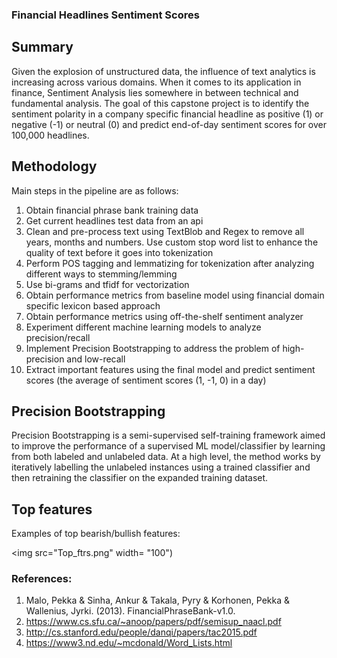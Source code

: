 ### Financial Headlines Sentiment Scores

## Summary
Given the explosion of unstructured data, the influence of text analytics is increasing across various domains. When it comes to its application in finance, Sentiment Analysis lies somewhere in between technical and fundamental analysis. The goal of this capstone project is to identify the sentiment polarity in a company specific financial headline as positive (1) or negative (-1) or neutral (0) and predict end-of-day sentiment scores for over 100,000 headlines.

## Methodology

Main steps in the pipeline are as follows:
1. Obtain financial phrase bank training data
2. Get current headlines test data from an api
3. Clean and pre-process text using TextBlob and Regex to remove all years, months and numbers. Use custom stop word list to enhance the quality of text before it goes into tokenization
4. Perform POS tagging and lemmatizing for tokenization after analyzing different ways to stemming/lemming
5. Use bi-grams and tfidf for vectorization
6. Obtain performance metrics from baseline model using financial domain specific lexicon based approach
7. Obtain performance metrics using off-the-shelf sentiment analyzer
8. Experiment different machine learning models to analyze precision/recall
9. Implement Precision Bootstrapping to address the problem of high- precision and low-recall
10. Extract important features using the final model and predict sentiment scores (the average of sentiment scores (1, -1, 0) in a day)

## Precision Bootstrapping

Precision Bootstrapping is a semi-supervised self-training framework aimed to improve the performance of a supervised ML model/classifier by learning from both labeled and unlabeled data. At a high level, the method works by iteratively labelling the unlabeled instances using a trained classifier and then retraining the classifier on the expanded training dataset.     

## Top features

Examples of top bearish/bullish features:

  <img src="Top_ftrs.png" width= "100")

### References:

1. Malo, Pekka & Sinha, Ankur & Takala, Pyry & Korhonen, Pekka & Wallenius, Jyrki. (2013). FinancialPhraseBank-v1.0.
2. https://www.cs.sfu.ca/~anoop/papers/pdf/semisup_naacl.pdf
3. http://cs.stanford.edu/people/danqi/papers/tac2015.pdf
4. https://www3.nd.edu/~mcdonald/Word_Lists.html
